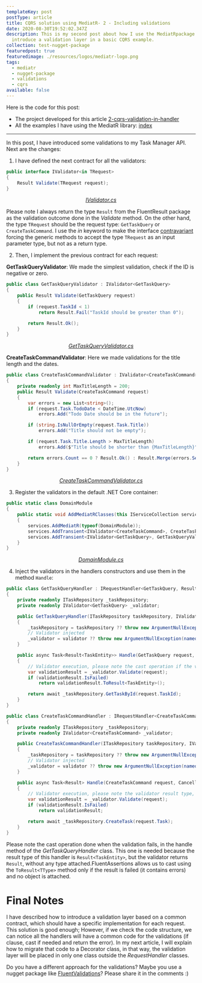 ```yaml
---
templateKey: post
postType: article
title: CQRS solution using MediatR- 2 - Including validations
date: 2020-08-30T19:52:02.347Z
description: This is my second post about how I use the MediatRpackage. Here I
  introduce a validation layer in a basic CQRS example.
collection: test-nugget-package
featuredpost: true
featuredimage: ./resources/logos/mediatr-logo.png
tags:
  - mediatr
  - nugget-package
  - validations
  - cqrs
available: false
---
```


Here is the code for this post:

* The project developed for this article [2-cqrs-validation-in-handler](https://github.com/cangulo/small-projects-for-testing/tree/master/test-nugget-packages/MediatR/2-cqrs-validation-in-handler)
* All the examples I have using the MediatR library: [index](https://github.com/cangulo/small-projects-for-testing/tree/master/test-nugget-packages/MediatR) 

- - -

In this post, I have introduced some validations to my Task Manager API. Next are the changes:

1. I have defined the next contract for all the validators:

```csharp
public interface IValidator<in TRequest>
{
    Result Validate(TRequest request);
}
```

<p align="center">
    <a href="./2-cqrs-validation-in-handler/TaskManager/TaskManager.Domain/Operations/IValidator.cs"><i>IValidator.cs</i></a>
</p>

Please note I always return the type `Result` from the FluentResult package as the validation outcome done in the _Validate_ method. On the other hand, the type  `TRequest` should be the request type: `GetTaskQuery` or `CreateTaskCommand`. I use the _in_ keyword to make the interface [contravariant](https://docs.microsoft.com/en-us/dotnet/csharp/language-reference/keywords/in-generic-modifier) forcing the generic methods to accept the type `TRequest` as an input parameter type, but not as a return type.

2. Then, I implement the previous contract for each request:

**GetTaskQueryValidator**: We made the simplest validation, check if the ID is negative or zero.

```csharp
public class GetTaskQueryValidator : IValidator<GetTaskQuery>
{
    public Result Validate(GetTaskQuery request)
    {
        if (request.TaskId < 1)
            return Result.Fail("TaskId should be greater than 0");

        return Result.Ok();
    }
}
```

<p align="center">
    <a href="./2-cqrs-validation-in-handler/TaskManager/TaskManager.Domain/Operations/GetTaskQuery/GetTaskQueryValidator.cs"><i>GetTaskQueryValidator.cs</i></a>
</p>

**CreateTaskCommandValidator**: Here we made validations for the title length and the dates.

```csharp
public class CreateTaskCommandValidator : IValidator<CreateTaskCommand>
{
    private readonly int MaxTitleLength = 200;
    public Result Validate(CreateTaskCommand request)
    {
        var errors = new List<string>();
        if (request.Task.TodoDate < DateTime.UtcNow)
            errors.Add("Todo Date should be in the future");

        if (string.IsNullOrEmpty(request.Task.Title))
            errors.Add("Title should not be empty");

        if (request.Task.Title.Length > MaxTitleLength)
            errors.Add($"Title should be shorter than {MaxTitleLength}");

        return errors.Count == 0 ? Result.Ok() : Result.Merge(errors.Select(x => Result.Fail(x)).ToArray());
    }
}
```

<p align="center">
    <a href="./2-cqrs-validation-in-handler/TaskManager/TaskManager.Domain/Operations/CreateTaskCommand/CreateTaskCommandValidator.cs"><i>CreateTaskCommandValidator.cs</i></a>
</p>

3. Register the validators in the default .NET Core container:

```csharp
public static class DomainModule
{
    public static void AddMediatRClasses(this IServiceCollection services)
    {
        services.AddMediatR(typeof(DomainModule));
        services.AddTransient<IValidator<CreateTaskCommand>, CreateTaskCommandValidator>();
        services.AddTransient<IValidator<GetTaskQuery>, GetTaskQueryValidator>();
    }
}
```
<p align="center">
    <a href="./2-cqrs-validation-in-handler/TaskManager/TaskManager.Domain/DomainModule.cs"><i>DomainModule.cs</i></a>
</p>

4. Inject the validators in the handlers constructors and use them in the method `Handle`:

```csharp
public class GetTaskQueryHandler : IRequestHandler<GetTaskQuery, Result<TaskEntity>>
{
    private readonly ITaskRepository _taskRepository;
    private readonly IValidator<GetTaskQuery> _validator;

    public GetTaskQueryHandler(ITaskRepository taskRepository, IValidator<GetTaskQuery> validator)
    {
        _taskRepository = taskRepository ?? throw new ArgumentNullException(nameof(taskRepository));
        // Validator injected
        _validator = validator ?? throw new ArgumentNullException(nameof(validator));
    }

    public async Task<Result<TaskEntity>> Handle(GetTaskQuery request, CancellationToken cancellationToken)
    {
        // Validator execution, please note the cast operation if the validation result isFailed
        var validationResult = _validator.Validate(request);
        if (validationResult.IsFailed)
            return validationResult.ToResult<TaskEntity>();

        return await _taskRepository.GetTaskById(request.TaskId);
    }
}
```

```csharp
public class CreateTaskCommandHandler : IRequestHandler<CreateTaskCommand, Result>
{
    private readonly ITaskRepository _taskRepository;
    private readonly IValidator<CreateTaskCommand> _validator;

    public CreateTaskCommandHandler(ITaskRepository taskRepository, IValidator<CreateTaskCommand> validator)
    {
        _taskRepository = taskRepository ?? throw new ArgumentNullException(nameof(taskRepository));
        // Validator injected
        _validator = validator ?? throw new ArgumentNullException(nameof(validator));
    }

    public async Task<Result> Handle(CreateTaskCommand request, CancellationToken cancellationToken)
    {
        // Validator execution, please note the validator result type, as well as, the method result
        var validationResult = _validator.Validate(request);
        if (validationResult.IsFailed)
            return validationResult;

        return await _taskRepository.CreateTask(request.Task);
    }
}
```

Please note the cast operation done when the validation fails, in the handle method of the _GetTaskQueryHandler_ class. This one is needed because the result type of this handler is `Result<TaskEntity>`, but the validator returns `Result`, without any type attached.FluentAssertions allows us to cast using the `ToResult<TType>` method only if the result is failed (it contains errors) and no object is attached.

# Final Notes

I have described how to introduce a validation layer based on a common contract, which should have a specific implementation for each request. This solution is good enough; However, if we check the code structure, we can notice all the handlers will have a common code for the validations (if clause, cast if needed and return the error). In my next article, I will explain how to migrate that code to a Decorator class, in that way, the validation layer will be placed in only one class outside the _RequestHandler_ classes. 

Do you have a different approach for the validations? Maybe you use a nugget package like [FluentValidations](https://fluentvalidation.net)? Please share it in the comments :)